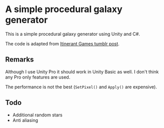 # A simple procedural galaxy generator #

This is a simple procedural galaxy generator using Unity and C#.

The code is adapted from [Itinerant Games tumblr post](http://itinerantgames.tumblr.com/post/78592276402/a-2d-procedural-galaxy-with-c).

## Remarks ##

Although I use Unity Pro it should work in Unity Basic as well. I don't think any Pro only features are used.

The performance is not the best (`SetPixel()` and `Apply()` are expensive).

## Todo ##

- Additional random stars
- Anti aliasing
